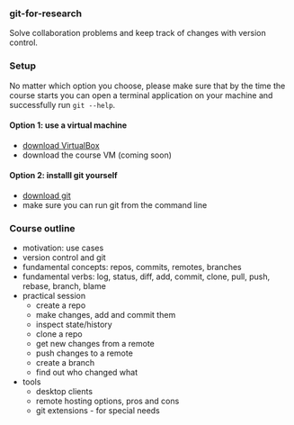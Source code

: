 ### git-for-research

Solve collaboration problems and keep track of changes with version control.

### Setup

No matter which option you choose, please make sure that by the time the course starts you can open a terminal application on your machine and successfully run `git --help`.

#### Option 1: use a virtual machine

* [download VirtualBox](https://www.virtualbox.org/wiki/Downloads)
* download the course VM (coming soon)

#### Option 2: installl git yourself

* [download git](https://git-scm.com/downloads)
* make sure you can run git from the command line

### Course outline

* motivation: use cases
* version control and git
* fundamental concepts: repos, commits, remotes, branches
* fundamental verbs: log, status, diff, add, commit, clone, pull, push, rebase, branch, blame
* practical session
    * create a repo
    * make changes, add and commit them
    * inspect state/history
    * clone a repo
    * get new changes from a remote
    * push changes to a remote
    * create a branch
    * find out who changed what
* tools
    * desktop clients
    * remote hosting options, pros and cons
    * git extensions - for special needs
